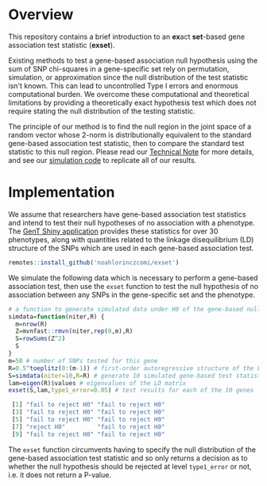 # Overview
This repository contains a brief introduction to an **ex**act **set**-based gene association test statistic (**exset**). 

Existing methods to test a gene-based association null hypothesis using the sum of SNP chi-squares in a gene-specific set rely on permutation, simulation, or approximation since the null distribution of the test statistic isn't known. This can lead to uncontrolled Type I errors and enormous computational burden. We overcome these computational and theoretical limitations by providing a theoretically exact hypothesis test which does not require stating the null distribution of the testing statistic. 

The principle of our method is to find the null region in the joint space of a random vector whose 2-norm is distributionally equivalent to the standard gene-based association test statistic, then to compare the standard test statistic to this null region. Please read our [Technical Note](https://github.com/noahlorinczcomi/exset/blob/main/Technical%20Note.pdf) for more details, and see our [simulation code](https://github.com/noahlorinczcomi/exset/blob/main/plot_and_simulation_code.R) to replicate all of our results.

# Implementation
We assume that researchers have gene-based association test statistics and intend to test their null hypotheses of no association with a phenotype. The [GenT Shiny application](https://nlorinczcomi.shinyapps.io/gent/) provides these statistics for over 30 phenotypes, along with quantities related to the linkage disequilibrium (LD) structure of the SNPs which are used in each gene-based association test.

```R
remotes::install_github('noahlorinczcomi/exset')
```

We simulate the following data which is necessary to perform a gene-based association test, then use the ```exset``` function to test the null hypothesis of no association between any SNPs in the gene-specific set and the phenotype.
```R
# a function to generate simulated data under H0 of the gene-based null hypothesis
simdata=function(niter,R) {
  m=nrow(R)
  Z=mvnfast::rmvn(niter,rep(0,m),R)
  S=rowSums(Z^2)
  S
}
m=50 # number of SNPs tested for this gene
R=0.5^toeplitz(0:(m-1)) # first-order autoregressive structure of the LD matrix with correlation parameter 0.5
S=simdata(niter=10,R=R) # generate 10 simulated gene-based test statistics under the gene-based null hypothesis
lam=eigen(R)$values # eigenvalues of the LD matrix
exset(S,lam,type1_error=0.05) # test results for each of the 10 genes

 [1] "fail to reject H0" "fail to reject H0"
 [3] "fail to reject H0" "fail to reject H0"
 [5] "fail to reject H0" "fail to reject H0"
 [7] "reject H0"         "fail to reject H0"
 [9] "fail to reject H0" "fail to reject H0"
```
The ```exset``` function circumvents having to specify the null distribution of the gene-based association test statistic and so only returns a decision as to whether the null hypothesis should be rejected at level ```type1_error``` or not, i.e. it does not return a P-value.
